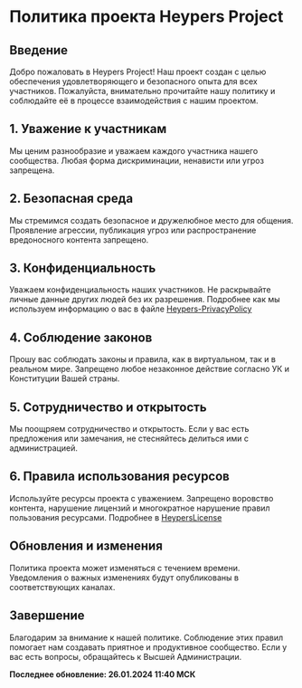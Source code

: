 # Политика проекта Heypers Project

## Введение

Добро пожаловать в Heypers Project! Наш проект создан с целью обеспечения удовлетворяющего и безопасного опыта для всех участников. Пожалуйста, внимательно прочитайте нашу политику и соблюдайте её в процессе взаимодействия с нашим проектом.

## 1. Уважение к участникам

Мы ценим разнообразие и уважаем каждого участника нашего сообщества. Любая форма дискриминации, ненависти или угроз запрещена.

## 2. Безопасная среда

Мы стремимся создать безопасное и дружелюбное место для общения. Проявление агрессии, публикация угроз или распространение вредоносного контента запрещено.

## 3. Конфиденциальность

Уважаем конфиденциальность наших участников. Не раскрывайте личные данные других людей без их разрешения. Подробнее как мы используем информацию о вас в файле [Heypers-PrivacyPolicy](Heypers-PrivacyPolicy.md)

## 4. Соблюдение законов

Прошу вас соблюдать законы и правила, как в виртуальном, так и в реальном мире. Запрещено любое незаконное действие согласно УК и Конституции Вашей страны.

## 5. Сотрудничество и открытость

Мы поощряем сотрудничество и открытость. Если у вас есть предложения или замечания, не стесняйтесь делиться ими с администрацией.

## 6. Правила использования ресурсов

Используйте ресурсы проекта с уважением. Запрещено воровство контента, нарушение лицензий и многократное нарушение правил пользования ресурсами. Подробнее в [HeypersLicense](Heypers-License.md)

## Обновления и изменения

Политика проекта может изменяться с течением времени. Уведомления о важных изменениях будут опубликованы в соответствующих каналах.

## Завершение

Благодарим за внимание к нашей политике. Соблюдение этих правил помогает нам создавать приятное и продуктивное сообщество. Если у вас есть вопросы, обращайтесь к Высшей Администрации.

**Последнее обновление: 26.01.2024 11:40 МСК**
